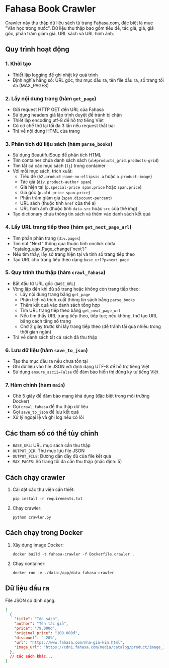 # Fahasa Book Crawler

Crawler này thu thập dữ liệu sách từ trang Fahasa.com, đặc biệt là mục "Văn học trong nước". Dữ liệu thu thập bao gồm tiêu đề, tác giả, giá, giá gốc, phần trăm giảm giá, URL sách và URL hình ảnh.

## Quy trình hoạt động

### 1. Khởi tạo
- Thiết lập logging để ghi nhật ký quá trình
- Định nghĩa hằng số: URL gốc, thư mục đầu ra, tên file đầu ra, số trang tối đa (MAX_PAGES)

### 2. Lấy nội dung trang (hàm `get_page`)
- Gửi request HTTP GET đến URL của Fahasa
- Sử dụng headers giả lập trình duyệt để tránh bị chặn
- Thiết lập encoding utf-8 để hỗ trợ tiếng Việt
- Có cơ chế thử lại tối đa 3 lần nếu request thất bại
- Trả về nội dung HTML của trang

### 3. Phân tích dữ liệu sách (hàm `parse_books`)
- Sử dụng BeautifulSoup để phân tích HTML
- Tìm container chứa danh sách sách (`ul#products_grid.products-grid`)
- Tìm tất cả các mục sách (`li`) trong container
- Với mỗi mục sách, trích xuất:
  - Tiêu đề (`h2.product-name-no-ellipsis a` hoặc `a.product-image`)
  - Tác giả (`div.product-author span`)
  - Giá hiện tại (`p.special-price span.price` hoặc `span.price`)
  - Giá gốc (`p.old-price span.price`)
  - Phần trăm giảm giá (`span.discount-percent`)
  - URL sách (thuộc tính `href` của thẻ a)
  - URL hình ảnh (thuộc tính `data-src` hoặc `src` của thẻ img)
- Tạo dictionary chứa thông tin sách và thêm vào danh sách kết quả

### 4. Lấy URL trang tiếp theo (hàm `get_next_page_url`)
- Tìm phần phân trang (`div.pages`)
- Tìm nút "Next" thông qua thuộc tính onclick chứa "catalog_ajax.Page_change('next')"
- Nếu tìm thấy, lấy số trang hiện tại và tính số trang tiếp theo
- Tạo URL cho trang tiếp theo dạng `base_url?p=next_page`

### 5. Quy trình thu thập (hàm `crawl_fahasa`)
- Bắt đầu từ URL gốc (`BASE_URL`)
- Vòng lặp đến khi đủ số trang hoặc không còn trang tiếp theo:
  - Lấy nội dung trang bằng `get_page`
  - Phân tích và trích xuất thông tin sách bằng `parse_books`
  - Thêm kết quả vào danh sách tổng hợp
  - Tìm URL trang tiếp theo bằng `get_next_page_url`
  - Nếu tìm thấy URL trang tiếp theo, tiếp tục; nếu không, thử tạo URL bằng cách tăng số trang
  - Chờ 2 giây trước khi lấy trang tiếp theo (để tránh tải quá nhiều trong thời gian ngắn)
- Trả về danh sách tất cả sách đã thu thập

### 6. Lưu dữ liệu (hàm `save_to_json`)
- Tạo thư mục đầu ra nếu chưa tồn tại
- Ghi dữ liệu vào file JSON với định dạng UTF-8 để hỗ trợ tiếng Việt
- Sử dụng `ensure_ascii=False` để đảm bảo hiển thị đúng ký tự tiếng Việt

### 7. Hàm chính (hàm `main`)
- Chờ 5 giây để đảm bảo mạng khả dụng (đặc biệt trong môi trường Docker)
- Gọi `crawl_fahasa` để thu thập dữ liệu
- Gọi `save_to_json` để lưu kết quả
- Xử lý ngoại lệ và ghi log nếu có lỗi

## Các tham số có thể tùy chỉnh

- `BASE_URL`: URL mục sách cần thu thập
- `OUTPUT_DIR`: Thư mục lưu file JSON
- `OUTPUT_FILE`: Đường dẫn đầy đủ của file kết quả
- `MAX_PAGES`: Số trang tối đa cần thu thập (mặc định: 5)

## Cách chạy crawler

1. Cài đặt các thư viện cần thiết:
   ```
   pip install -r requirements.txt
   ```

2. Chạy crawler:
   ```
   python crawler.py
   ```

## Cách chạy trong Docker

1. Xây dựng image Docker:
   ```
   docker build -t fahasa-crawler -f Dockerfile.crawler .
   ```

2. Chạy container:
   ```
   docker run -v ./data:/app/data fahasa-crawler
   ```

## Dữ liệu đầu ra

File JSON có định dạng:
```json
[
  {
    "title": "Tên sách",
    "author": "Tên tác giả",
    "price": "79.000đ",
    "original_price": "100.000đ",
    "discount": "-20%",
    "url": "https://www.fahasa.com/nha-gia-kim.html",
    "image_url": "https://cdn1.fahasa.com/media/catalog/product/image_195509_1_36793.jpg"
  },
  // Các sách khác...
]
``` 